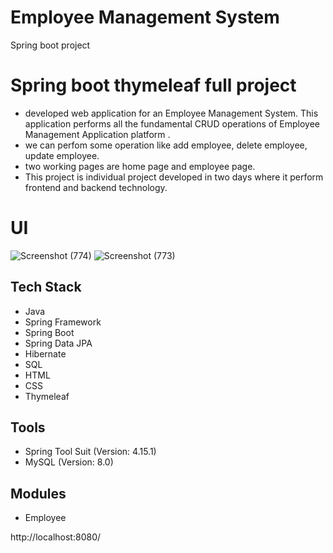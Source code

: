 # Employee Management System
Spring boot project

# Spring boot thymeleaf full project

- developed web application for an Employee Management System. This application performs all the fundamental CRUD operations of Employee Management Application platform .
- we can perfom some operation like add employee, delete employee, update employee.
- two working pages are home page and employee page.
- This project is individual project developed in two days where it perform frontend and backend technology.

# UI
![Screenshot (774)](https://user-images.githubusercontent.com/101628237/215431421-4e176840-1f68-4a8c-86b1-e3b4642235a0.png)
![Screenshot (773)](https://user-images.githubusercontent.com/101628237/215431437-1cd84b4e-a8bc-4ac2-999c-1b02f221a6fe.png)

## Tech Stack

- Java
- Spring Framework
- Spring Boot
- Spring Data JPA
- Hibernate
- SQL
- HTML
- CSS
- Thymeleaf

## Tools

- Spring Tool Suit (Version: 4.15.1)
- MySQL (Version: 8.0)


## Modules

- Employee



http://localhost:8080/
